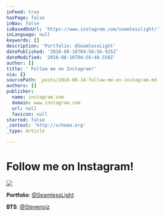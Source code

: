 ```yaml
---
inFeed: true
hasPage: false
inNav: false
isBasedOnUrl: 'https://www.instagram.com/seamlesslight/'
inLanguage: null
keywords: []
description: 'Portfolio: @SeamlessLight'
datePublished: '2016-08-16T04:56:56.925Z'
dateModified: '2016-08-16T04:56:48.558Z'
author: []
title: ' Follow me on Instagram!'
via: {}
sourcePath: _posts/2016-08-14-follow-me-on-instagram.md
authors: []
publisher:
  name: instagram.com
  domain: www.instagram.com
  url: null
  favicon: null
starred: false
_context: 'http://schema.org'
_type: Article

---
```

# Follow me on Instagram!
![](https://the-grid-user-content.s3-us-west-2.amazonaws.com/3829cc9c-20bb-4b36-9eb4-fe4ee3df67d2.png)

**Portfolio**: [@SeamlessLight][0]

**BTS**: [@Stevenoiz][1]

[0]: https://www.instagram.com/seamlesslight/
[1]: https://www.instagram.com/stevenoiz/
